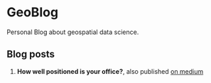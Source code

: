 # GeoBlog

Personal Blog about geospatial data science.

## Blog posts

1. **How well positioned is your office?**, also published [on medium](https://medium.com/@sebastianof/how-well-positioned-is-your-office-8517256c497e)